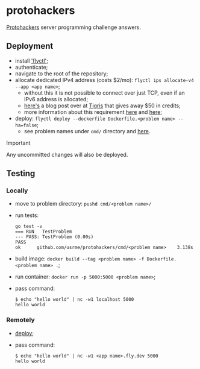 # protohackers

[Protohackers](https://protohackers.com/) server programming challenge answers.

## Deployment

- install ['flyctl'](https://fly.io/docs/flyctl/);
- authenticate;
- navigate to the root of the repository;
- allocate dedicated IPv4 address (costs $2/mo): `flyctl ips allocate-v4 --app <app name>`;
  - without this it is not possible to connect over just TCP, even if an IPv6 address is allocated;
  - [here's](https://www.tigrisdata.com/blog/docker-registry-at-home/) a blog post over at [Tigris](https://tigrisdata.com) that gives away $50 in credits;
  - more information about this requirement [here](https://community.fly.io/t/tcp-and-udp-service-ports-dont-work/9746) and [here](https://community.fly.io/t/announcement-shared-anycast-ipv4/9384/25);
- deploy: `flyctl deploy --dockerfile Dockerfile.<problem name> --ha=false`;
  - see problem names under `cmd/` directory and [here](https://protohackers.com/problems).

> [!important]
> Any uncommitted changes will also be deployed.

## Testing

### Locally

- move to problem directory: `pushd cmd/<problem name>/`
- run tests:

  ```console
  go test -v
  === RUN   TestProblem
  --- PASS: TestProblem (0.00s)
  PASS
  ok      github.com/usrme/protohackers/cmd/<problem name>    3.138s
  ```

- build image: `docker build --tag <problem name> -f Dockerfile.<problem name> .`;
- run container: `docker run -p 5000:5000 <problem name>`;
- pass command:

  ```console
  $ echo "hello world" | nc -w1 localhost 5000
  hello world
  ```

### Remotely

- [deploy](#deployment);
- pass command:

  ```console
  $ echo "hello world" | nc -w1 <app name>.fly.dev 5000
  hello world
  ```
